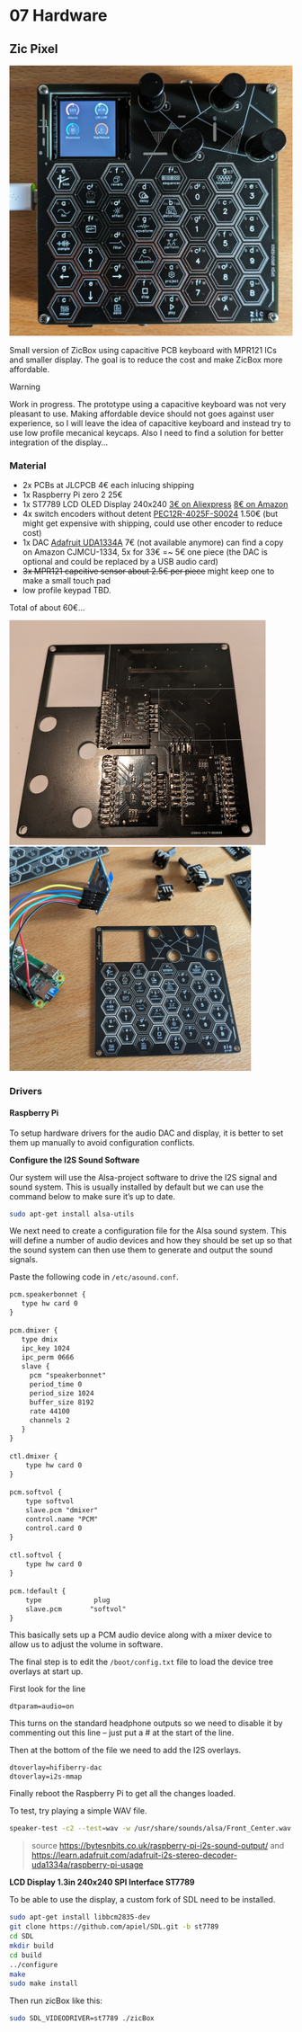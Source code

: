 # 07 Hardware

## Zic Pixel

<img src="https://raw.githubusercontent.com/apiel/zicBox/main/hardware/ZicPixel/pixel.png" />

Small version of ZicBox using capacitive PCB keyboard with MPR121 ICs and smaller display. The goal is to reduce the cost and make ZicBox more affordable.

> [!WARNING]
> Work in progress.
> The prototype using a capacitive keyboard was not very pleasant to use. Making affordable device should not goes against user experience, so I will leave the idea of capacitive keyboard and instead try to use low profile mecanical keycaps. Also I need to find a solution for better integration of the display...

### Material


- 2x PCBs at JLCPCB 4€ each inlucing shipping
- 1x Raspberry Pi zero 2 25€
- 1x ST7789 LCD OLED Display 240x240 [3€ on Aliexpress](https://www.aliexpress.com/item/1005005990777548.html) [8€ on Amazon](https://www.amazon.de/-/en/DollaTek-Display-Module-Interface-Arduino/dp/B07QJY5H9G/)
- 4x switch encoders without detent [PEC12R-4025F-S0024](https://eu.mouser.com/ProductDetail/Bourns/PEC12R-4025F-S0024?qs=Zq5ylnUbLm7c1LzY1JyJgg%3D%3D&_gl=1*18jq081*_ga*MjEzNTYwMjcyNS4xNzA5NDU2NTk3*_ga_15W4STQT4T*MTcxMTM3NzQ1MC4zLjEuMTcxMTM3NzUxOS41MS4wLjA.*_ga_1KQLCYKRX3*MTcxMTM3NzQ1MC4zLjEuMTcxMTM3NzUxOS4wLjAuMA..) 1.50€ (but might get expensive with shipping, could use other encoder to reduce cost)
- 1x DAC [Adafruit UDA1334A](https://learn.adafruit.com/adafruit-i2s-stereo-decoder-uda1334a/raspberry-pi-wiring) 7€ (not available anymore) can find a copy on Amazon CJMCU-1334, 5x for 33€ =~ 5€ one piece (the DAC is optional and could be replaced by a USB audio card)
- ~~3x MPR121 capcitive sensor about 2.5€ per piece~~ might keep one to make a small touch pad
- low profile keypad TBD.

Total of about 60€...

<img src="https://raw.githubusercontent.com/apiel/zicBox/main/hardware/ZicPixel/pixel_mpr121.png" />
<img src="https://raw.githubusercontent.com/apiel/zicBox/main/hardware/ZicPixel/pixel_front.png" />

### Drivers

#### Raspberry Pi

To setup hardware drivers for the audio DAC and display, it is better to set them up manually to avoid configuration conflicts.

**Configure the I2S Sound Software**

Our system will use the Alsa-project software to drive the I2S signal and sound system. This is usually installed by default but we can use the command below to make sure it’s up to date.
```sh
sudo apt-get install alsa-utils
```

We next need to create a configuration file for the Alsa sound system. This will define a number of audio devices and how they should be set up so that the sound system can then use them to generate and output the sound signals.

Paste the following code in `/etc/asound.conf`.

```
pcm.speakerbonnet {
   type hw card 0
}

pcm.dmixer {
   type dmix
   ipc_key 1024
   ipc_perm 0666
   slave {
     pcm "speakerbonnet"
     period_time 0
     period_size 1024
     buffer_size 8192
     rate 44100
     channels 2
   }
}

ctl.dmixer {
    type hw card 0
}

pcm.softvol {
    type softvol
    slave.pcm "dmixer"
    control.name "PCM"
    control.card 0
}

ctl.softvol {
    type hw card 0
}

pcm.!default {
    type             plug
    slave.pcm       "softvol"
}
```

This basically sets up a PCM audio device along with a mixer device to allow us to adjust the volume in software.

The final step is to edit the `/boot/config.txt` file to load the device tree overlays at start up.

First look for the line
```
dtparam=audio=on
```
This turns on the standard headphone outputs so we need to disable it by commenting out this line – just put a # at the start of the line.

Then at the bottom of the file we need to add the I2S overlays.

```
dtoverlay=hifiberry-dac
dtoverlay=i2s-mmap
```

Finally reboot the Raspberry Pi to get all the changes loaded.

To test, try playing a simple WAV file.

```sh
speaker-test -c2 --test=wav -w /usr/share/sounds/alsa/Front_Center.wav
```

> source https://bytesnbits.co.uk/raspberry-pi-i2s-sound-output/ and https://learn.adafruit.com/adafruit-i2s-stereo-decoder-uda1334a/raspberry-pi-usage

**LCD Display 1.3in 240x240 SPI Interface ST7789**

To be able to use the display, a custom fork of SDL need to be installed.

```sh
sudo apt-get install libbcm2835-dev
git clone https://github.com/apiel/SDL.git -b st7789
cd SDL
mkdir build
cd build
../configure
make
sudo make install
```

Then run zicBox like this:

```sh
sudo SDL_VIDEODRIVER=st7789 ./zicBox
```

